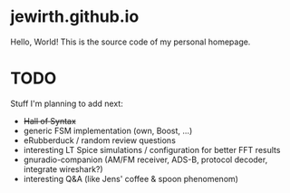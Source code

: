 # jewirth.github.io

Hello, World! This is the source code of my personal homepage.

# TODO

Stuff I'm planning to add next:
- ~~Hall of Syntax~~
- generic FSM implementation (own, Boost, ...)
- eRubberduck / random review questions
- interesting LT Spice simulations / configuration for better FFT results
- gnuradio-companion (AM/FM receiver, ADS-B, protocol decoder, integrate wireshark?)
- interesting Q&A (like Jens' coffee & spoon phenomenom)
